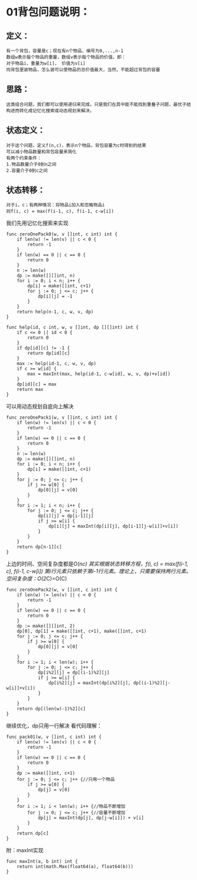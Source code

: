 # 01背包问题说明：

## 定义：
```
有一个背包，容量是c；现在有n个物品，编号为0,...,n-1
数组w表示每个物品的重量，数组v表示每个物品的价值，即：
对于物品i，重量为w[i]， 价值为v[i]
向背包里装物品，怎么装可以使物品的总价值最大，当然，不能超过背包的容量
```
## 思路：
```这类组合问题，我们都可以使用递归来完成。只是我们在其中能不能找到重叠子问题，最优子结构进而转化成记忆化搜索或动态规划来解决。```

## 状态定义：
```
对于这个问题，定义f(n,c)，表示n个物品，背包容量为c时得到的结果
可以减小物品数量和背包容量来简化
有两个约束条件：
1.物品数量介于0到n之间
2.容量介于0到c之间
```
## 状态转移：
```
对于i，c；有两种情况：将物品i加入和忽略物品i
则f(i, c) = max(f(i-1, c), f(i-1, c-w[i])
```
我们先用记忆化搜索来实现
```
func zeroOnePack0(w, v []int, c int) int {
	if len(w) != len(v) || c < 0 {
		return -1
	}
	if len(w) == 0 || c == 0 {
		return 0
	}
	n := len(w)
	dp := make([][]int, n)
	for i := 0; i < n; i++ {
		dp[i] = make([]int, c+1)
		for j := 0; j <= c; j++ {
			dp[i][j] = -1
		}
	}
	return help(n-1, c, w, v, dp)
}

func help(id, c int, w, v []int, dp [][]int) int {
	if c <= 0 || id < 0 {
		return 0
	}
	if dp[id][c] != -1 {
		return dp[id][c]
	}
	max := help(id-1, c, w, v, dp)
	if c >= w[id] {
		max = maxInt(max, help(id-1, c-w[id], w, v, dp)+v[id])
	}
	dp[id][c] = max
	return max
}
```

可以用动态规划自底向上解决
```
func zeroOnePack1(w, v []int, c int) int {
	if len(w) != len(v) || c < 0 {
		return -1
	}
	if len(w) == 0 || c == 0 {
		return 0
	}
	n := len(w)
	dp := make([][]int, n)
	for i := 0; i < n; i++ {
		dp[i] = make([]int, c+1)
	}
	for j := 0; j <= c; j++ {
		if j >= w[0] {
			dp[0][j] = v[0]
		}
	}
	for i := 1; i < n; i++ {
		for j := 0; j <= c; j++ {
			dp[i][j] = dp[i-1][j]
			if j >= w[i] {
				dp[i][j] = maxInt(dp[i][j], dp[i-1][j-w[i]]+v[i])
			}
		}
	}
	return dp[n-1][c]
}
```
上边的时间、空间复杂度都是O(n*c)
其实根据状态转移方程，f(i, c) = max(f(i-1, c), f(i-1, c-w[i])
第i行元素只依赖于第i-1行元素。理论上，只需要保持两行元素。空间复杂度：O(2*C)=O(C)
```
func zeroOnePack2(w, v []int, c int) int {
	if len(w) != len(v) || c < 0 {
		return -1
	}
	if len(w) == 0 || c == 0 {
		return 0
	}
	dp := make([][]int, 2)
	dp[0], dp[1] = make([]int, c+1), make([]int, c+1)
	for j := 0; j <= c; j++ {
		if j >= w[0] {
			dp[0][j] = v[0]
		}
	}
	for i := 1; i < len(w); i++ {
		for j := 0; j <= c; j++ {
			dp[i%2][j] = dp[(i-1)%2][j]
			if j >= w[i] {
				dp[i%2][j] = maxInt(dp[i%2][j], dp[(i-1)%2][j-w[i]]+v[i])
			}
		}
	}
	return dp[(len(w)-1)%2][c]
}
```
继续优化，dp只用一行解决
看代码理解：
```
func pack01(w, v []int, c int) int {
	if len(w) != len(v) || c < 0 {
		return -1
	}
	if len(w) == 0 || c == 0 {
		return 0
	}
	dp := make([]int, c+1)
	for j := 0; j <= c; j++ {//只用一个物品
		if j >= w[0] {
			dp[j] = v[0]
		}
	}
	for i := 1; i < len(w); i++ {//物品不断增加
		for j := 0; j <= c; j++ {//容量不断增加
			dp[j] = maxInt(dp[j], dp[j-w[i]]) + v[i]
		}
	}
	return dp[c]
}
```
附：maxInt实现
```
func maxInt(a, b int) int {
	return int(math.Max(float64(a), float64(b)))
}
```